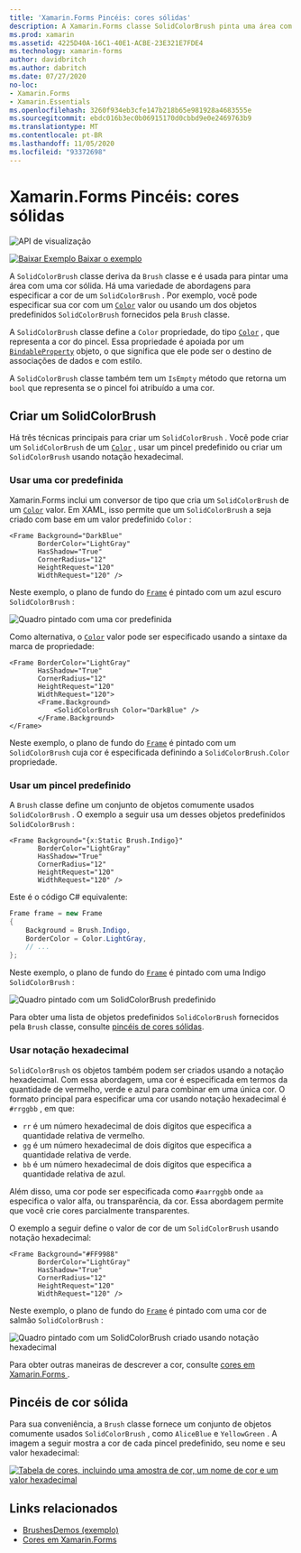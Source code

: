 ```yaml
---
title: 'Xamarin.Forms Pincéis: cores sólidas'
description: A Xamarin.Forms classe SolidColorBrush pinta uma área com uma cor sólida.
ms.prod: xamarin
ms.assetid: 4225D40A-16C1-40E1-ACBE-23E321E7FDE4
ms.technology: xamarin-forms
author: davidbritch
ms.author: dabritch
ms.date: 07/27/2020
no-loc:
- Xamarin.Forms
- Xamarin.Essentials
ms.openlocfilehash: 3260f934eb3cfe147b218b65e981928a4683555e
ms.sourcegitcommit: ebdc016b3ec0b06915170d0cbbd9e0e2469763b9
ms.translationtype: MT
ms.contentlocale: pt-BR
ms.lasthandoff: 11/05/2020
ms.locfileid: "93372698"
---
```

# <a name="no-locxamarinforms-brushes-solid-colors"></a>Xamarin.Forms Pincéis: cores sólidas

![API de visualização](~/media/shared/preview.png "Esta API está atualmente em pré-lançamento")

[![Baixar Exemplo](~/media/shared/download.png) Baixar o exemplo](/samples/xamarin/xamarin-forms-samples/userinterface-brushdemos/)

A `SolidColorBrush` classe deriva da `Brush` classe e é usada para pintar uma área com uma cor sólida. Há uma variedade de abordagens para especificar a cor de um `SolidColorBrush` . Por exemplo, você pode especificar sua cor com um [`Color`](xref:Xamarin.Forms.Color) valor ou usando um dos objetos predefinidos `SolidColorBrush` fornecidos pela `Brush` classe.

A `SolidColorBrush` classe define a `Color` propriedade, do tipo [`Color`](xref:Xamarin.Forms.Color) , que representa a cor do pincel. Essa propriedade é apoiada por um [`BindableProperty`](xref:Xamarin.Forms.BindableProperty) objeto, o que significa que ele pode ser o destino de associações de dados e com estilo.

A `SolidColorBrush` classe também tem um `IsEmpty` método que retorna um `bool` que representa se o pincel foi atribuído a uma cor.

## <a name="create-a-solidcolorbrush"></a>Criar um SolidColorBrush

Há três técnicas principais para criar um `SolidColorBrush` . Você pode criar um `SolidColorBrush` de um [`Color`](xref:Xamarin.Forms.Color) , usar um pincel predefinido ou criar um `SolidColorBrush` usando notação hexadecimal.

### <a name="use-a-predefined-color"></a>Usar uma cor predefinida

Xamarin.Forms inclui um conversor de tipo que cria um `SolidColorBrush` de um [`Color`](xref:Xamarin.Forms.Color) valor. Em XAML, isso permite que um `SolidColorBrush` a seja criado com base em um valor predefinido `Color` :

```xaml
<Frame Background="DarkBlue"
       BorderColor="LightGray"
       HasShadow="True"
       CornerRadius="12"
       HeightRequest="120"
       WidthRequest="120" />
```

Neste exemplo, o plano de fundo do [`Frame`](xref:Xamarin.Forms.Frame) é pintado com um azul escuro `SolidColorBrush` :

![Quadro pintado com uma cor predefinida](solidcolor-images/predefined-color.png)

Como alternativa, o [`Color`](xref:Xamarin.Forms.Color) valor pode ser especificado usando a sintaxe da marca de propriedade:

```xaml
<Frame BorderColor="LightGray"
       HasShadow="True"
       CornerRadius="12"
       HeightRequest="120"
       WidthRequest="120">
       <Frame.Background>
           <SolidColorBrush Color="DarkBlue" />
       </Frame.Background>
</Frame>
```

Neste exemplo, o plano de fundo do [`Frame`](xref:Xamarin.Forms.Frame) é pintado com um `SolidColorBrush` cuja cor é especificada definindo a `SolidColorBrush.Color` propriedade.

### <a name="use-a-predefined-brush"></a>Usar um pincel predefinido

A `Brush` classe define um conjunto de objetos comumente usados `SolidColorBrush` . O exemplo a seguir usa um desses objetos predefinidos `SolidColorBrush` :

```xaml
<Frame Background="{x:Static Brush.Indigo}"
       BorderColor="LightGray"
       HasShadow="True"
       CornerRadius="12"
       HeightRequest="120"
       WidthRequest="120" />       
```

Este é o código C# equivalente:

```csharp
Frame frame = new Frame
{
    Background = Brush.Indigo,
    BorderColor = Color.LightGray,
    // ...
};
```

Neste exemplo, o plano de fundo do [`Frame`](xref:Xamarin.Forms.Frame) é pintado com uma Indigo `SolidColorBrush` :

![Quadro pintado com um SolidColorBrush predefinido](solidcolor-images/predefined-brush.png)

Para obter uma lista de objetos predefinidos `SolidColorBrush` fornecidos pela `Brush` classe, consulte [pincéis de cores sólidas](#solid-color-brushes).

### <a name="use-hexadecimal-notation"></a>Usar notação hexadecimal

`SolidColorBrush` os objetos também podem ser criados usando a notação hexadecimal. Com essa abordagem, uma cor é especificada em termos da quantidade de vermelho, verde e azul para combinar em uma única cor. O formato principal para especificar uma cor usando notação hexadecimal é `#rrggbb` , em que:

- `rr` é um número hexadecimal de dois dígitos que especifica a quantidade relativa de vermelho.
- `gg` é um número hexadecimal de dois dígitos que especifica a quantidade relativa de verde.
- `bb` é um número hexadecimal de dois dígitos que especifica a quantidade relativa de azul.

Além disso, uma cor pode ser especificada como `#aarrggbb` onde `aa` especifica o valor alfa, ou transparência, da cor. Essa abordagem permite que você crie cores parcialmente transparentes.

O exemplo a seguir define o valor de cor de um `SolidColorBrush` usando notação hexadecimal:

```xaml
<Frame Background="#FF9988"
       BorderColor="LightGray"
       HasShadow="True"
       CornerRadius="12"
       HeightRequest="120"
       WidthRequest="120" />
```

Neste exemplo, o plano de fundo do [`Frame`](xref:Xamarin.Forms.Frame) é pintado com uma cor de salmão `SolidColorBrush` :

![Quadro pintado com um SolidColorBrush criado usando notação hexadecimal](solidcolor-images/hex.png)

Para obter outras maneiras de descrever a cor, consulte [cores em Xamarin.Forms ](~/xamarin-forms/user-interface/colors.md).

## <a name="solid-color-brushes"></a>Pincéis de cor sólida

Para sua conveniência, a `Brush` classe fornece um conjunto de objetos comumente usados `SolidColorBrush` , como `AliceBlue` e `YellowGreen` . A imagem a seguir mostra a cor de cada pincel predefinido, seu nome e seu valor hexadecimal:

[![Tabela de cores, incluindo uma amostra de cor, um nome de cor e um valor hexadecimal](solidcolor-images/solidcolorbrushes.png)](solidcolor-images/solidcolorbrushes-large.png#lightbox)

## <a name="related-links"></a>Links relacionados

- [BrushesDemos (exemplo)](/samples/xamarin/xamarin-forms-samples/userinterface-brushdemos/)
- [Cores em Xamarin.Forms](~/xamarin-forms/user-interface/colors.md)
